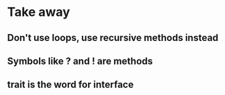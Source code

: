 # Take away

## Don't use loops, use recursive methods instead
## Symbols like ? and ! are methods 
## trait is the word for interface 
## 